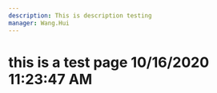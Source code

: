```yaml
---
description: This is description testing
manager: Wang.Hui
---
```

# this is a test page 10/16/2020 11:23:47 AM
